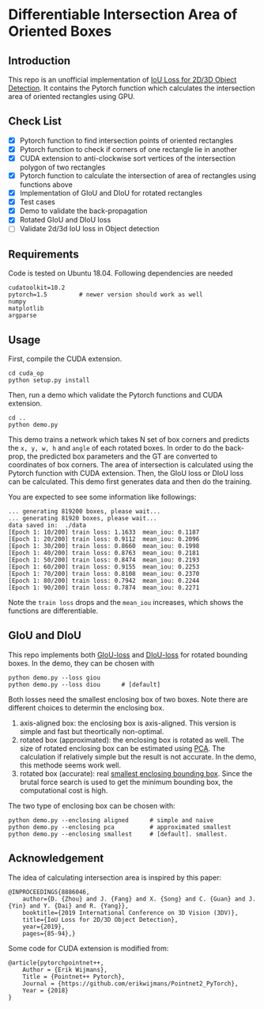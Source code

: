 # Differentiable Intersection Area of Oriented Boxes
## Introduction
This repo is an unofficial implementation of [IoU Loss for 2D/3D Object Detection](https://arxiv.org/pdf/1908.03851.pdf). It contains the Pytorch function which calculates the intersection area of oriented rectangles using GPU.

## Check List
- [x] Pytorch function to find intersection points of oriented rectangles
- [x] Pytorch function to check if corners of one rectangle lie in another 
- [x] CUDA extension to anti-clockwise sort vertices of the intersection polygon of two rectangles
- [x] Pytorch function to calculate the intersection of area of rectangles using functions above
- [x] Implementation of GIoU and DIoU for rotated rectangles
- [x] Test cases
- [x] Demo to validate the back-propagation
- [x] Rotated GIoU and DIoU loss
- [ ] Validate 2d/3d IoU loss in Object detection

## Requirements
Code is tested on Ubuntu 18.04. Following dependencies are needed

    cudatoolkit=10.2
    pytorch=1.5         # newer version should work as well
    numpy
    matplotlib
    argparse

## Usage

First, compile the CUDA extension.

    cd cuda_op
    python setup.py install

Then, run a demo which validate the Pytorch functions and CUDA extension.

    cd ..
    python demo.py

This demo trains a network which takes N set of box corners and predicts the `x, y, w, h` and `angle` of each rotated boxes. In order to do the back-prop, the predicted box parameters and the GT are converted to coordinates of box corners. The area of intersection is calculated using the Pytorch function with CUDA extension. Then, the GIoU loss or DIoU loss can be calculated. This demo first generates data and then do the training.

You are expected to see some information like followings:

    ... generating 819200 boxes, please wait...
    ... generating 81920 boxes, please wait...
    data saved in:  ./data
    [Epoch 1: 10/200] train loss: 1.1633  mean_iou: 0.1187
    [Epoch 1: 20/200] train loss: 0.9112  mean_iou: 0.2096
    [Epoch 1: 30/200] train loss: 0.8660  mean_iou: 0.1998
    [Epoch 1: 40/200] train loss: 0.8763  mean_iou: 0.2181
    [Epoch 1: 50/200] train loss: 0.8474  mean_iou: 0.2193
    [Epoch 1: 60/200] train loss: 0.9155  mean_iou: 0.2253
    [Epoch 1: 70/200] train loss: 0.8108  mean_iou: 0.2370
    [Epoch 1: 80/200] train loss: 0.7942  mean_iou: 0.2244
    [Epoch 1: 90/200] train loss: 0.7874  mean_iou: 0.2271

Note the `train loss` drops and the `mean_iou` increases, which shows the functions are differentiable.

## GIoU and DIoU
This repo implements both [GIoU-loss](https://giou.stanford.edu/GIoU.pdf) and [DIoU-loss](https://arxiv.org/abs/1911.08287) for rotated bounding boxes. In the demo, they can be chosen with 

    python demo.py --loss giou      
    python demo.py --loss diou      # [default]

Both losses need the smallest enclosing box of two boxes. Note there are different choices to determin the enclosing box. 

1. axis-aligned box: the enclosing box is axis-aligned. This version is simple and fast but theortically non-optimal.
2. rotated box (approximated): the enclosing box is rotated as well. The size of rotated enclosing box can be estimated using [PCA](https://en.wikipedia.org/wiki/Principal_component_analysis). The calculation if relatively simple but the result is not accurate. In the demo, this methode seems work well.
3. rotated box (accurate): real [smallest enclosing bounding box](https://en.wikipedia.org/wiki/Minimum_bounding_box). Since the brutal force search is used to get the minimum bounding box, the computational cost is high.

The two type of enclosing box can be chosen with:

    python demo.py --enclosing aligned      # simple and naive
    python demo.py --enclosing pca          # approximated smallest
    python demo.py --enclosing smallest     # [default]. smallest.

## Acknowledgement
The idea of calculating intersection area is inspired by this paper:

    @INPROCEEDINGS{8886046,
        author={D. {Zhou} and J. {Fang} and X. {Song} and C. {Guan} and J. {Yin} and Y. {Dai} and R. {Yang}},
        booktitle={2019 International Conference on 3D Vision (3DV)}, 
        title={IoU Loss for 2D/3D Object Detection}, 
        year={2019},
        pages={85-94},}

Some code for CUDA extension is modified from:

    @article{pytorchpointnet++,
        Author = {Erik Wijmans},
        Title = {Pointnet++ Pytorch},
        Journal = {https://github.com/erikwijmans/Pointnet2_PyTorch},
        Year = {2018}
    }

